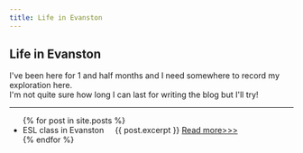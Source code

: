 ```yaml
---
title: Life in Evanston
---
```


## Life in Evanston

I've been here for 1 and half months and I need somewhere to record my exploration here.  
I'm not quite sure how long I can last for writing the blog but I'll try!

**********   

<ul>
  {% for post in site.posts %}
    <li>
      ESL class in Evanston
      {{ post.excerpt }} 
      <a href="ESLclassinEvanston.html"> Read more>>></a>
    </li>
  {% endfor %}
</ul>
